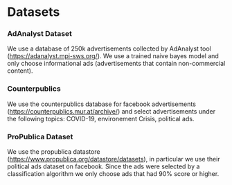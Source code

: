 # Datasets 

### AdAnalyst Dataset 
We use a database of 250k advertisements collected by AdAnalyst tool (https://adanalyst.mpi-sws.org/). We use a trained naive bayes model and only choose informational ads (advertisements that contain non-commercial content).

### Counterpublics 
We use the counterpublics database for facebook advertisements (https://counterpublics.mur.at/archive/) and select advertisements under the following topics: COVID-19, environement Crisis, political ads.

### ProPublica Dataset 
We use the propublica datastore (https://www.propublica.org/datastore/datasets), in particular we use their political ads dataset on facebook. Since the ads were selected by a classification algorithm we only choose ads that had 90% score or higher.
